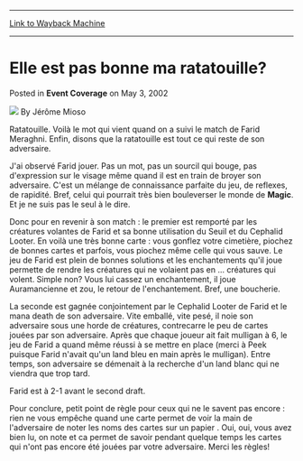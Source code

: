 
---
[Link to Wayback Machine](https://web.archive.org/web/20220119145141/https://magic.wizards.com/en/articles/archive/event-coverage/elle-est-pas-bonne-ma-ratatouille-2002-05-03)

[_metadata_:author]:- "Jérôme Mioso"
[_metadata_:description]:- "Ratatouille. Voilà le mot qui vient quand on a suivi le match de Farid Meraghni. Enfin, disons que la ratatouille est tout ce qui reste de son adversaire. J'ai observé Farid jouer. Pas un mot, pas un sourcil qui bouge, pas d'expression sur le visage même quand il est en train de broyer son adversaire. C'est un mélange de connaissance parfaite du jeu, de reflexes, de rapidité."
[_metadata_:generator]:- "Drupal 7 (http://drupal.org)"
[_metadata_:node]:- "799311"
[_metadata_:publish_date]:- "2002-05-03"
[_metadata_:source]:- "div-main-content"
[_metadata_:title]:- "Elle est pas bonne ma ratatouille?"
[_metadata_:wayback_capture_timestamp]:- "2022-01-19 14:51:41"
[_metadata_:wayback_raw_url]:- "https://web.archive.org/web/20220119145141id_/https://magic.wizards.com/en/articles/archive/event-coverage/elle-est-pas-bonne-ma-ratatouille-2002-05-03"
[_metadata_:wayback_url]:- "https://magic.wizards.com/en/articles/archive/event-coverage/elle-est-pas-bonne-ma-ratatouille-2002-05-03"
---


Elle est pas bonne ma ratatouille?
==================================



 Posted in **Event Coverage**
 on May 3, 2002 






![](https://media.magic.wizards.com/styles/auth_small/public/generic-avatar-150_581.png)
By Jérôme Mioso











Ratatouille. Voilà le mot qui vient quand on a suivi le match de Farid Meraghni. Enfin, disons que la ratatouille est tout ce qui reste de son adversaire. 

J'ai observé Farid jouer. Pas un mot, pas un sourcil qui bouge, pas d'expression sur le visage même quand il est en train de broyer son adversaire. C'est un mélange de connaissance parfaite du jeu, de reflexes, de rapidité. Bref, celui qui pourrait très bien bouleverser le monde de **Magic**. Et je ne suis pas le seul à le dire. 

Donc pour en revenir à son match : le premier est remporté par les créatures volantes de Farid et sa bonne utilisation du Seuil et du Cephalid Looter. En voilà une très bonne carte : vous gonflez votre cimetière, piochez de bonnes cartes et parfois, vous piochez même celle qui vous sauve. Le jeu de Farid est plein de bonnes solutions et les enchantements qu'il joue permette de rendre les créatures qui ne volaient pas en ... créatures qui volent. Simple non? Vous lui cassez un enchantement, il joue Auramancienne et zou, le retour de l'enchantement. Bref, une boucherie.

La seconde est gagnée conjointement par le Cephalid Looter de Farid et le mana death de son adversaire. Vite emballé, vite pesé, il noie son adversaire sous une horde de créatures, contrecarre le peu de cartes jouées par son adversaire. Après que chaque joueur ait fait mulligan à 6, le jeu de Farid a quand même réussi à se mettre en place (merci à Peek puisque Farid n'avait qu'un land bleu en main après le mulligan). Entre temps, son adversaire se démenait à la recherche d'un land blanc qui ne viendra que trop tard. 

Farid est à 2-1 avant le second draft. 

Pour conclure, petit point de règle pour ceux qui ne le savent pas encore : rien ne vous empêche quand une carte permet de voir la main de l'adversaire de noter les noms des cartes sur un papier . Oui, oui, vous avez bien lu, on note et ca permet de savoir pendant quelque temps les cartes qui n'ont pas encore été jouées par votre adversaire. Merci les règles!







